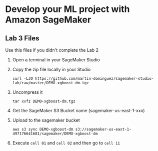 # Develop your ML project with Amazon SageMaker
## Lab 3 Files
Use this files if you didn't complete the Lab 2
1. Open a terminal in your SageMaker Studio
2. Copy the zip file locally in your Studio

    `curl -LJO https://github.com/martin-dominguez/sagemaker-studio-lab/raw/master/DEMO-xgboost-dm.tgz`

3. Uncompress it

    `tar xvfz DEMO-xgboost-dm.tgz`

4. Get the SageMaker S3 Bucket name (sagemaker-us-east-1-xxx)
5. Upload to the sagemaker bucket

    `aws s3 sync DEMO-xgboost-dm s3://sagemaker-us-east-1-497176641681/sagemaker/DEMO-xgboost-dm`

6. Execute `cell 01` and `cell 02` and then go to `cell 11`

